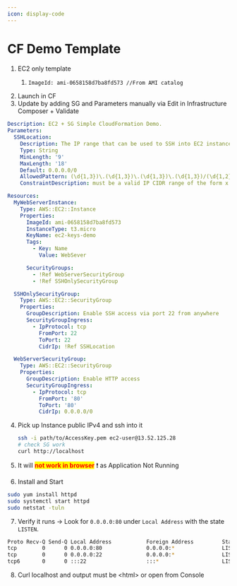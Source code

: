 ```yaml
---
icon: display-code
---
```


# CF Demo Template

1. EC2 only template
   1. ```bash
      ImageId: ami-0658158d7ba8fd573 //From AMI catalog
      ```
2. Launch in CF
3. Update by adding SG and Parameters manually via Edit in Infrastructure Composer + Validate

```yaml
Description: EC2 + SG Simple CloudFormation Demo.
Parameters:
  SSHLocation:
    Description: The IP range that can be used to SSH into EC2 instances
    Type: String
    MinLength: '9'
    MaxLength: '18'
    Default: 0.0.0.0/0
    AllowedPattern: (\d{1,3})\.(\d{1,3})\.(\d{1,3})\.(\d{1,3})/(\d{1,2})
    ConstraintDescription: must be a valid IP CIDR range of the form x.x.x.x/x.

Resources:
  MyWebServerInstance:
    Type: AWS::EC2::Instance
    Properties:
      ImageId: ami-0658158d7ba8fd573
      InstanceType: t3.micro
      KeyName: ec2-keys-demo
      Tags:
        - Key: Name
          Value: WebSever

      SecurityGroups:
        - !Ref WebServerSecurityGroup
        - !Ref SSHOnlySecurityGroup

  SSHOnlySecurityGroup:
    Type: AWS::EC2::SecurityGroup
    Properties:
      GroupDescription: Enable SSH access via port 22 from anywhere
      SecurityGroupIngress:
        - IpProtocol: tcp
          FromPort: 22
          ToPort: 22
          CidrIp: !Ref SSHLocation

  WebServerSecurityGroup:
    Type: AWS::EC2::SecurityGroup
    Properties:
      GroupDescription: Enable HTTP access
      SecurityGroupIngress:
        - IpProtocol: tcp
          FromPort: '80'
          ToPort: '80'
          CidrIp: 0.0.0.0/0
```

4.  Pick up Instance public IPv4 and ssh into it&#x20;

    ```bash
    ssh -i path/to/AccessKey.pem ec2-user@13.52.125.28
    # check SG work
    curl http://localhost
    ```
5. It will <mark style="color:red;">**not work in browser**</mark> :exclamation: as Application Not Running
6. Install and Start

```bash
sudo yum install httpd
sudo systemctl start httpd  
sudo netstat -tuln
```

7. Verify it runs -> Look for `0.0.0.0:80` under `Local Address` with the state `LISTEN`.

```bash
Proto Recv-Q Send-Q Local Address           Foreign Address         State
tcp        0      0 0.0.0.0:80              0.0.0.0:*               LISTEN
tcp        0      0 0.0.0.0:22              0.0.0.0:*               LISTEN
tcp6       0      0 :::22                   :::*                    LISTEN

```

8. Curl localhost and output must be \<html> or open from Console&#x20;

